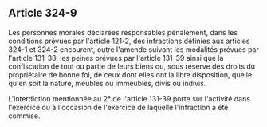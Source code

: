 Article 324-9
----
Les personnes morales déclarées responsables pénalement, dans les conditions
prévues par l'article 121-2, des infractions définies aux articles 324-1 et
324-2 encourent, outre l'amende suivant les modalités prévues par l'article
131-38, les peines prévues par l'article 131-39 ainsi que la confiscation de
tout ou partie de leurs biens ou, sous réserve des droits du propriétaire de
bonne foi, de ceux dont elles ont la libre disposition, quelle qu'en soit la
nature, meubles ou immeubles, divis ou indivis.

L'interdiction mentionnée au 2° de l'article 131-39 porte sur l'activité dans
l'exercice ou à l'occasion de l'exercice de laquelle l'infraction a été commise.
